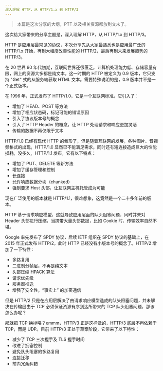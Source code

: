 ```yaml
---
深入理解 HTTP，从 HTTP/1.x 到 HTTP/3
---
```


> 本篇是这次分享的大纲，PTT 以及相关资源都放到文末了。

这次给大家带来的分享主题是，深入理解 HTTP，从 HTTP/1.x 到 HTTP/3。

HTTP 是应用层最常见的协议，本次分享先从大家最熟悉也是应用最广泛的 HTTP/1.x 开始，再到大幅度改善性能的 HTTP/2，最后再到未来发展趋势的 HTTP/3。

在 20 世界 90 年代初期，互联网世界还很匮乏，计算机处理能力低、存储容量有限，网上的资源大多都是纯文本。这一时期的 HTTP 被定义为 0.9 版本，它只支持 "Get" 式的从服务端获取 HTML 文本。需要特殊说明的是，0.9 版本并不是一个正式版本。

在 1996 年，正式发布了 HTTP/1.0，它是一个互联网标准。它引入了：

- 增加了 HEAD、POST 等方法
- 增加了相应状态码，标记可能的错误原因
- 引入了协议版本号的概念
- 引入了 HTTP Header 的概念，让 HTTP 处理请求和响应更加灵活
- 传输的数据不再仅限于文本

HTTP/1.0 已经有现代 HTTP 的雏形了，但是随着互联网的发展，各种图片、音视频格式的出现，HTTP/1.0 显然已不能满足需求，同时还有短连接造成巨大的性能损耗，没多久，HTTP/1.1 发布，它有以下特点：

- 增加了 PUT、DELETE 等新方法
- 增加了缓存管理和控制
- 长连接
- 允许响应数据分块（chunked）
- 强制要求 Host 头部，让互联网主机托管成为可能

现在广泛使用的版本就是 HTTP/1.1，很难想象，这竟然是一个二十多年前的版本。

HTTP 基于请求响应模型，这就导致应用层面的队头阻塞问题，同时并未对 Header 头部进行压缩，当携带大量头部数据，比如 Cookie 时，传输效率自然不堪。

Google 率先发布了 SPDY 协议，后续 IETF 组织在 SPDY 协议的基础上，在 2015 年正式发布 HTTP/2，此时 HTTP 已经没有小版本号的概念了。HTTP/2 增加了一下特性：

- 多路复用
- 二进制分帧层，不再是纯文本
- 头部压缩 HPACK 算法
- 请求优先级
- 服务器推送
- 增强了安全性，“事实上” 的加密通信

但是 HTTP/2 只是在应用层解决了由请求响应模型造成的队头阻塞问题，并未解决在传输层由于 TCP 必须保证资源有序到达所带来的 TCP 队头阻塞问题，那该怎么办呢？

那就把 TCP 换掉咯？emmm，HTTP/3 正是这样做的，HTTP/3 底层不再依赖于 TCP，而是 UDP。目前 HTTP/3 正处于草案阶段，它带来了以下特性：

- 减少了 TCP 三次握手及 TLS 握手时间
- 改进了拥塞控制
- 避免队头阻塞的多路复用
- 连接迁移
- 前向冗余纠错

